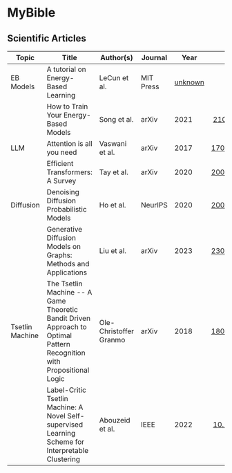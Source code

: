 # MyBible


## Scientific Articles

Topic | Title                          | Author(s)         | Journal          | Year | DOI                |
------|--------------------------------|-------------------|------------------|------|--------------------|
EB Models | A tutorial on Energy-Based Learning | LeCun et al. | MIT Press | [unknown](https://www.researchgate.net/publication/200744586_A_tutorial_on_energy-based_learning) |
| | How to Train Your Energy-Based Models | Song et al. | arXiv | 2021 | [2101.03288](https://arxiv.org/abs/2101.03288) |
LLM   | Attention is all you need      | Vaswani et al.    | arXiv  | 2017 | [1706.03762](https://arxiv.org/abs/1706.03762) |
|    | Efficient Transformers: A Survey  | Tay et al. |arXiv | 2020 | [2009.06732](https://arxiv.org/abs/2009.06732) |
Diffusion | Denoising Diffusion Probabilistic Models | Ho et al. | NeurIPS | 2020 | [2006.11239](https://arxiv.org/abs/2006.11239) |
| | Generative Diffusion Models on Graphs: Methods and Applications | Liu et al. | arXiv | 2023 | [2302.02591](https://arxiv.org/abs/2302.02591) |
Tsetlin Machine | The Tsetlin Machine -- A Game Theoretic Bandit Driven Approach to Optimal Pattern Recognition with Propositional Logic | Ole-Christoffer Granmo | arXiv | 2018 | [1804.01508](https://arxiv.org/abs/1804.01508) | 
| | Label-Critic Tsetlin Machine: A Novel Self-supervised Learning Scheme for Interpretable Clustering | Abouzeid et al. | IEEE | 2022 | [10.1109/ISTM54910.2022.00016](https://ieeexplore.ieee.org/document/9923796)

